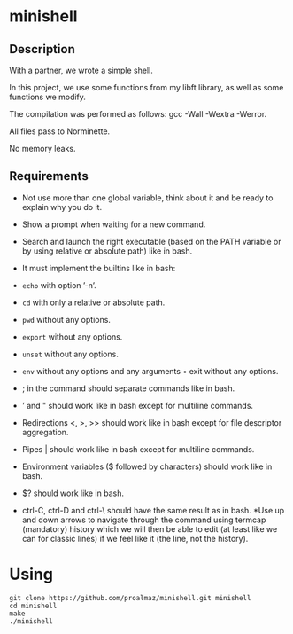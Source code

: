# minishell
## Description
With a partner, we wrote a simple shell.

In this project, we use some functions from my libft library, as well as some functions we modify.

The compilation was performed as follows: gcc -Wall -Wextra -Werror.

All files pass to Norminette.

No memory leaks.

## Requirements
* Not use more than one global variable, think about it and be ready to explain why you do it.
* Show a prompt when waiting for a new command.
* Search and launch the right executable (based on the PATH variable or by using relative or absolute path) like in bash.
* It must implement the builtins like in bash:
 * `echo` with option ’-n’.
 * `cd` with only a relative or absolute path.
 * `pwd` without any options.
 * `export` without any options.
 * `unset` without any options.
 * `env` without any options and any arguments ◦ exit without any options.

* ; in the command should separate commands like in bash.
* ’ and " should work like in bash except for multiline commands.
* Redirections <, >, >> should work like in bash except for file descriptor aggregation.
* Pipes | should work like in bash except for multiline commands.
* Environment variables ($ followed by characters) should work like in bash.
* $? should work like in bash.
* ctrl-C, ctrl-D and ctrl-\ should have the same result as in bash.
 *Use up and down arrows to navigate through the command using termcap (mandatory) history which we will then be able to edit (at least like we can for classic lines) if we feel like it (the line, not the history).

# Using
```
git clone https://github.com/proalmaz/minishell.git minishell
cd minishell
make
./minishell
```
